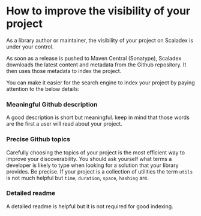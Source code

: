 # How to improve the visibility of your project

As a library author or maintainer, the visibility of your project on Scaladex is under your control.

As soon as a release is pushed to Maven Central (Sonatype), Scaladex downloads the latest content and metadata from the Github repository. It then uses those metadata to index the project.

You can make it easier for the search engine to index your project by paying attention to the below details:

### Meaningful Github description

A good description is short but meaningful. keep in mind that those words are the first a user will read about your project.

### Precise Github topics

Carefully choosing the topics of your project is the most efficient way to improve your discoverability. You should ask yourself what terms a developer is likely to type when looking for a solution that your library provides. Be precise. If your project is a collection of utilities the term `utils` is not much helpful but `time`, `duration`, `space`, `hashing` are.

### Detailed readme

A detailed readme is helpful but it is not required for good indexing.